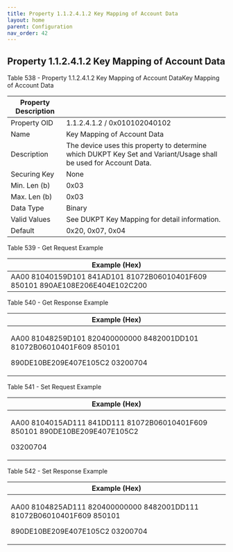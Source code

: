 ```yaml
---
title: Property 1.1.2.4.1.2 Key Mapping of Account Data
layout: home
parent: Configuration
nav_order: 42
---
```


## Property 1.1.2.4.1.2 Key Mapping of Account Data

Table 538 - Property 1.1.2.4.1.2 Key Mapping of Account DataKey Mapping
of Account Data

| Property Description |  |
|----|----|
| Property OID | 1.1.2.4.1.2 / 0x010102040102 |
| Name | Key Mapping of Account Data |
| Description | The device uses this property to determine which DUKPT Key Set and Variant/Usage shall be used for Account Data. |
| Securing Key | None |
| Min. Len (b) | 0x03 |
| Max. Len (b) | 0x03 |
| Data Type | Binary |
| Valid Values | See DUKPT Key Mapping for detail information. |
| Default | 0x20, 0x07, 0x04 |

Table 539 - Get Request Example

| Example (Hex) |
|----|
| AA00 81040159D101 841AD101 81072B06010401F609 850101 890AE108E206E404E102C200 |

Table 540 - Get Response Example

<table>
<colgroup>
<col style="width: 100%" />
</colgroup>
<thead>
<tr>
<th>Example (Hex)</th>
</tr>
</thead>
<tbody>
<tr>
<td><p>AA00 81048259D101 820400000000 8482001DD101 81072B06010401F609
850101</p>
<p>890DE10BE209E407E105C2 03200704</p></td>
</tr>
</tbody>
</table>

Table 541 - Set Request Example

<table>
<colgroup>
<col style="width: 100%" />
</colgroup>
<thead>
<tr>
<th>Example (Hex)</th>
</tr>
</thead>
<tbody>
<tr>
<td><p>AA00 8104015AD111 841DD111 81072B06010401F609 850101
890DE10BE209E407E105C2</p>
<p>03200704</p></td>
</tr>
</tbody>
</table>

Table 542 - Set Response Example

<table>
<colgroup>
<col style="width: 100%" />
</colgroup>
<thead>
<tr>
<th>Example (Hex)</th>
</tr>
</thead>
<tbody>
<tr>
<td><p>AA00 8104825AD111 820400000000 8482001DD111 81072B06010401F609
850101</p>
<p>890DE10BE209E407E105C2 03200704</p></td>
</tr>
</tbody>
</table>

##